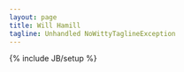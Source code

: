 ```yaml
---
layout: page
title: Will Hamill
tagline: Unhandled NoWittyTaglineException
---
```

{% include JB/setup %}


